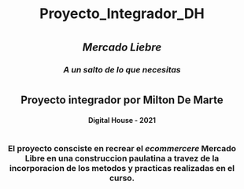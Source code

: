 # <h1 align="center">Proyecto_Integrador_DH</h1>

#

 <h2 align="center" style="font-style:italic">Mercado Liebre</h2>

 <h3 align="center" style="font-style:italic">A un salto de lo que necesitas</h3>

#

<h2 align="center">Proyecto integrador por Milton De Marte</h2>

<h4 align="center">Digital House - 2021</h4>

#

<h3 align="center">El proyecto consciste en recrear el <em>ecommercere</em> <strong>Mercado Libre</strong> en una construccion paulatina a travez de la incorporacion de los metodos y practicas realizadas en el curso.</h3>
